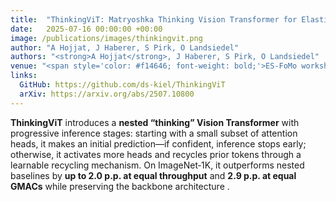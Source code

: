 ```yaml
---
title:  "ThinkingViT: Matryoshka Thinking Vision Transformer for Elastic Inference"
date:   2025-07-16 00:00:00 +00:00
image: /publications/images/thinkingvit.png
author: "A Hojjat, J Haberer, S Pirk, O Landsiedel"
authors: "<strong>A Hojjat</strong>, J Haberer, S Pirk, O Landsiedel"
venue: "<span style='color: #f14646; font-weight: bold;'>ES-FoMo workshop, ICML</span>"
links:
  GitHub: https://github.com/ds-kiel/ThinkingViT
  arXiv: https://arxiv.org/abs/2507.10800
---
```

**ThinkingViT** introduces a **nested “thinking” Vision Transformer** with progressive inference stages: starting with a small subset of attention heads, it makes an initial prediction—if confident, inference stops early; otherwise, it activates more heads and recycles prior tokens through a learnable recycling mechanism. On ImageNet‑1K, it outperforms nested baselines by **up to 2.0 p.p. at equal throughput** and **2.9 p.p. at equal GMACs** while preserving the backbone architecture .